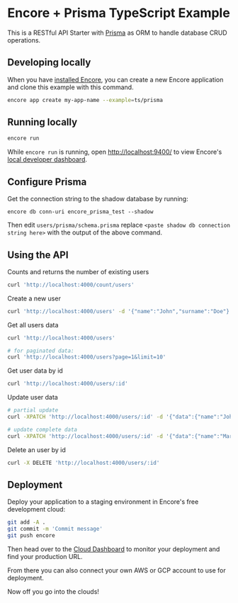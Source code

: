 # Encore + Prisma TypeScript Example

This is a RESTful API Starter with [Prisma](https://prisma.io) as ORM to handle database CRUD operations.

## Developing locally

When you have [installed Encore](https://encore.dev/docs/install), you can create a new Encore application and clone this example with this command.

```bash
encore app create my-app-name --example=ts/prisma
```

## Running locally

```bash
encore run
```

While `encore run` is running, open <http://localhost:9400/> to view Encore's [local developer dashboard](https://encore.dev/docs/observability/dev-dash).

## Configure Prisma

Get the connection string to the shadow database by running:

```
encore db conn-uri encore_prisma_test --shadow

```

Then edit `users/prisma/schema.prisma` replace `<paste shadow db connection string here>` with the output of the above command.


## Using the API

Counts and returns the number of existing users

```bash
curl 'http://localhost:4000/count/users'
```

Create a new user

```bash
curl 'http://localhost:4000/users' -d '{"name":"John","surname":"Doe"}'
```

Get all users data

```bash
curl 'http://localhost:4000/users'

# for paginated data:
curl 'http://localhost:4000/users?page=1&limit=10'
```

Get user data by id

```bash
curl 'http://localhost:4000/users/:id'
```

Update user data

```bash
# partial update
curl -XPATCH 'http://localhost:4000/users/:id' -d '{"data":{"name":"Johnny"}}'

# update complete data
curl -XPATCH 'http://localhost:4000/users/:id' -d '{"data":{"name":"Mary","surname":"Jane"}}'
```

Delete an user by id

```bash
curl -X DELETE 'http://localhost:4000/users/:id'
```

## Deployment

Deploy your application to a staging environment in Encore's free development cloud:

```bash
git add -A .
git commit -m 'Commit message'
git push encore
```

Then head over to the [Cloud Dashboard](https://app.encore.dev) to monitor your deployment and find your production URL.

From there you can also connect your own AWS or GCP account to use for deployment.

Now off you go into the clouds!
